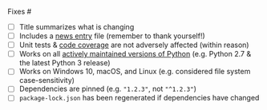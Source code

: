 Fixes #

- [ ] Title summarizes what is changing
- [ ] Includes a [news entry](https://github.com/Microsoft/vscode-python/tree/master/news) file (remember to thank yourself!)
- [ ] Unit tests & [code coverage](https://codecov.io/gh/Microsoft/vscode-python) are not adversely affected (within reason)
- [ ] Works on all [actively maintained versions of Python](https://devguide.python.org/#status-of-python-branches) (e.g. Python 2.7 & the latest Python 3 release)
- [ ] Works on Windows 10, macOS, and Linux (e.g. considered file system case-sensitivity)
- [ ] Dependencies are pinned (e.g. `"1.2.3"`, not `"^1.2.3"`)
- [ ] `package-lock.json` has been regenerated if dependencies have changed
